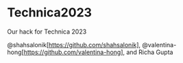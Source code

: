 # Technica2023
Our hack for Technica 2023

@shahsalonik[https://github.com/shahsalonik], @valentina-hong[https://github.com/valentina-hong], and Richa Gupta
